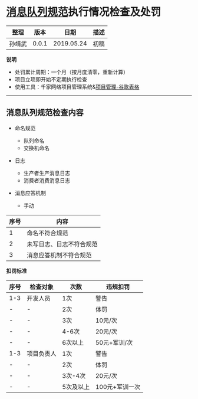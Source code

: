 # [消息队列规范](https://git.allhome.com.cn/NetWorksDatas/Public/standard/blob/master/%E6%B6%88%E6%81%AF%E9%98%9F%E5%88%97%E8%A7%84%E8%8C%83.md)执行情况检查及处罚

| 整理 | 版本 | 日期       | 描述                                      |
| ---- | ---- | ---------- | ----------------------------------------- |
| 孙靖武 | 0.0.1  | 2019.05.24 | 初稿 |


**说明**

- 处罚累计周期：一个月（按月度清零，重新计算）
- 项目立项即开始不定期执行检查
- 使用工具：千家网络项目管理系统&[项目管理-谷歌表格](https://docs.google.com/spreadsheets/d/1OYSs0p1_vI4PhQuv4xBiDOvNcAAAnuSqQz6Kxt_D4h0/edit#gid=1104496602)

---

## 消息队列规范检查内容

- 命名规范
   - 队列命名
   - 交换机命名 

- 日志
   - 生产者生产消息日志
   - 消费者消费消息日志

- 消息应答机制
   - 手动

|序号|内容|
|-|-|
|1|命名不符合规范|
|2|未写日志、日志不符合规范|
|3|消息应答机制不符合规范|

**扣罚标准**

|序号|检查对象|次数|违规扣罚|
|-|-|-|-|
|1-3|开发人员|1次|警告|
|-|-|2次|体罚|
|-|-|3次|10元/次|
|-|-|4-6次|20元/次|
|-|-|6次以上|50元+军训/次|
|1-3|项目负责人|1次|警告|
|-|-|2次|体罚|
|-|-|3次-4次|20元/次|
|-|-|5次及以上|100元+军训一次|
